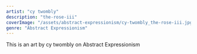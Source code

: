 ```yaml
---
artist: "cy twombly"
description: "the-rose-iii"
coverImage: "/assets/abstract-expressionism/cy-twombly_the-rose-iii.jpg"
genre: "Abstract Expressionism"
---
```

This is an art by cy twombly on Abstract Expressionism

